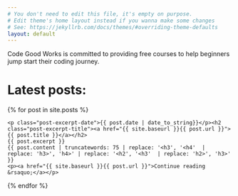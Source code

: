 ```yaml
---
# You don't need to edit this file, it's empty on purpose.
# Edit theme's home layout instead if you wanna make some changes
# See: https://jekyllrb.com/docs/themes/#overriding-theme-defaults
layout: default
---
```


<p>Code Good Works is committed to providing free courses to help beginners jump start their coding journey.</p>

<h1>Latest posts:</h1>

{% for post in site.posts %}
<section class="post-excerpt">

	<p class="post-excerpt-date">{{ post.date | date_to_string}}</p><h2 class="post-excerpt-title"><a href="{{ site.baseurl }}{{ post.url }}">{{ post.title }}</a></h2>
	{{ post.excerpt }}
    {{ post.content | truncatewords: 75 | replace: '<h3', '<h4'  | replace: 'h3>', 'h4>' | replace: '<h2', '<h3'  | replace: 'h2>', 'h3>' }}
    <p><a href="{{ site.baseurl }}{{ post.url }}">Continue reading &rsaquo;</a></p>


</section>

{% endfor %}

